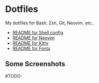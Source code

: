 # Dotfiles

My dotfiles for Bash, Zsh, Git, Neovim. etc..

- [README for Shell config](./.config/shell/README.md)
- [README for Neovim]()
- [README for Kitty]()
- [README for Fonts]()


## Some Screenshots

#TODO:
